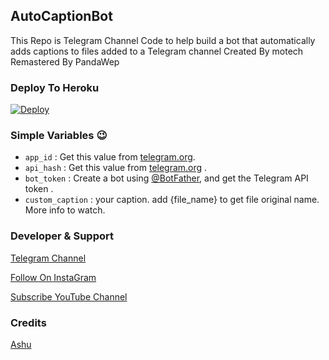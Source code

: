 ## <b>AutoCaptionBot</b>

This Repo is Telegram Channel Code to help build a bot that automatically adds captions to files added to a Telegram channel Created By motech Remastered By PandaWep
</a>
</p>

### Deploy To Heroku
[![Deploy](https://www.herokucdn.com/deploy/button.svg)](https://heroku.com/deploy?template=https://github.com/AshutoshGoswami24/AutoCaptionBot-By-Ashu)  

### Simple Variables 😉

* `app_id` : Get this value from [telegram.org](https://my.telegram.org/apps).
* `api_hash` : Get this value from [telegram.org](https://my.telegram.org/apps) .
* `bot_token` : Create a bot using [@BotFather](https://telegram.dog/BotFather), and get the Telegram API token .
* `custom_caption` : your caption. add {file_name} to get file original name. More info to watch.

### Developer & Support

[Telegram Channel](https://Telegram.dog/PandaWep)

[Follow On InstaGram](https://www.instagram.com/PandaWep1)

[Subscribe YouTube Channel](https://youtube.com/@PandaWep)

### Credits
[Ashu](https://github.com/AshutoshGoswami24) 


